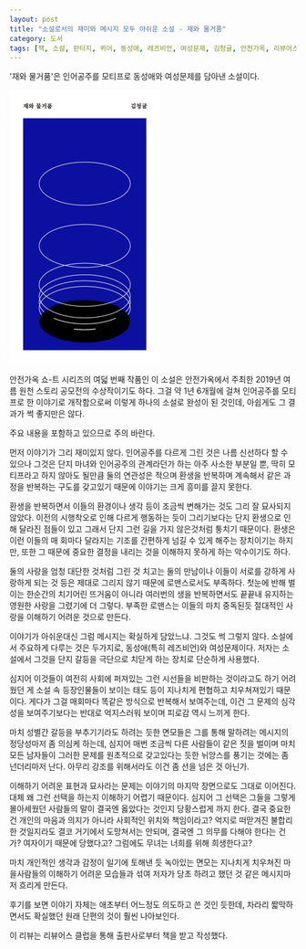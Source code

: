 ```yaml
---
layout: post
title: "소설로서의 재미와 메시지 모두 아쉬운 소설 - 재와 물거품"
category: 도서
tags: [책, 소설, 판타지, 퀴어, 동성애, 레즈비언, 여성문제, 김청귤, 안전가옥, 리뷰어스 클럽, 서평]
---
```


'재와 물거품'은
인어공주를 모티프로 동성애와 여성문제를 담아낸 소설이다.

![표지](/images/ash-and-bubbles-book-h480.jpg)

안전가옥 쇼-트 시리즈의 여덟 번째 작품인 이 소설은
안전가옥에서 주최한 2019년 여름 원천 스토리 공모전의 수상작이기도 하다.
그걸 약 1년 6개월에 걸쳐 인어공주를 모티프로 한 이야기로 개작함으로써
이렇게 하나의 소설로 완성이 된 것인데,
아쉽게도 그 결과가 썩 좋지만은 않다.



<div class="im im-warning">
주요 내용을 포함하고 있으므로 주의 바란다.
</div>



먼저 이야기가 그리 재미있지 않다.
인어공주를 다르게 그린 것은 나름 신선하다 할 수 있으나
그것은 단지 마녀와 인어공주의 관계라던가 하는 아주 사소한 부분일 뿐,
딱히 모티프라고 하지 않아도 될만큼 둘의 연관성은 적으며
환생을 반복하며 계속해서 같은 과정을 반복하는 구도를 갖고있기 때문에
이야기는 크게 흥미를 끌지 못한다.

환생을 반복하면서 이들의 환경이나 생각 등이 조금씩 변해가는 것도 그리 잘 묘사되지 않았다.
이전의 시행착오로 인해 다르게 행동하는 듯이 그리기보다는
단지 환생으로 인해 달라진 점들이 있고 그래서 단지 그런 길을 가지 않은것처럼 퉁치기 때문이다.
환생은 이런 이들의 매 회마다 달라지는 기조를 간편하게 넘길 수 있게 해주는 장치이기는 하지만,
또한 그 때문에 중요한 결정을 내리는 것을 이해하지 못하게 하는 악수이기도 하다.

둘의 사랑을 엄청 대단한 것처럼 그린 것 치고는
둘의 만남이나 이들이 서로를 강하게 사랑하게 되는 것 등은 제대로 그리지 않기 때문에
로맨스로서도 부족하다.
첫눈에 반해 벌이는 한순간의 치기어린 뜨거움이 아니라
여러번의 생을 반복하면서도 끝끝내 유지하는 영원한 사랑을 그렸기에 더 그렇다.
부족한 로맨스는 이들의 마치 중독된듯 절대적인 사랑을 이해하기 어려운 것으로 만든다.

이야기가 아쉬운대신 그럼 메시지는 확실하게 담았느냐.
그것도 썩 그렇지 않다.
소설에서 주요하게 다루는 것은 두가지로, 동성애(특히 레즈비언)와 여성문제이다.
저자는 소설에서 그것을 단지 갈등을 극단으로 치닫게 하는 장치로 단순하게 사용했다.

심지어 이것들이 여전히 사회에 퍼져있는 그런 시선들을 비판하는 것이라고도 하기 어려웠던 게
소설 속 등장인물들이 보이는 태도 등이 지나치게 편협하고 치우쳐져있기 때문이다.
게다가 그걸 매회마다 똑같은 방식으로 반복해서 보여주는데,
이건 그 문제의 심각성을 보여주기보다는 반대로 억지스러워 보이며 피로감 역시 느끼게 한다.

마치 성별간 갈등을 부추기기라도 하려는 듯한 면모들은 그를 통해 말하려는 메시지의 정당성마저 좀 의심케 하는데,
심지어 매번 조금씩 다른 사람들이 같은 짓을 벌이며
마치 모든 남자들이 그러한 문제를 원초적으로 갖고있다는 듯한 뉘앙스를 풍기는 것에는 좀 넌더리마저 난다.
아무리 강조를 위해서라도 이건 좀 선을 넘은 것 아닌가.

<!--
성희롱을 일삼고 무녀와 인어에게 악의적이며 퇴폐적인 말과 행동을 하며 궁지를 모는 것은 남자,
그런 남자들을 위해 어려운 와중에도 사과를 하러 오는 것은 여자, 도움을 주는 것도 어디까지나 여자다.
이런 기조는 작품 전체에 짙게 깔려있다.
-->

이해하기 어려운 표현과 묘사라는 문제는 이야기의 마지막 장면으로도 그대로 이어진다.
대체 왜 그런 선택을 하는지 이해하기 어렵기 때문이다.
심지어 그 선택은 그들을 그렇게 몰아세웠던 사람들의 말이 결국엔 옳았다는 것인지 당황스럽게 까지 한다.
결국 중요한건 개인의 마음과 의지가 아니라 사회적인 위치와 책임이라고?
억지로 떠맏겨진 불합리한 것일지라도 결코 거기에서 도망쳐서는 안되며, 결국엔 그 의무를 다해야 한다는 건가?
여자이기 때문에 당했다고?
그럼에도 무녀는 너희를 위해 희생한다고?

마치 개인적인 생각과 감정이 일기에 토해낸 듯 녹아있는 면모는
지나치게 치우쳐진 마을사람들의 이해하기 어려운 모습들과 섞여
저자가 당초 하려고 했던 것 같은 메시지마저 흐리게 만든다.

후기를 보면 이야기 자체는 애초부터 어느정도 의도하고 쓴 것인 듯한데,
차라리 짧막하면서도 확실했던 원래 단편의 것이 훨씬 나아보인다.



<div class="im im-info">
이 리뷰는 리뷰어스 클럽을 통해 출판사로부터 책을 받고 작성했다.
</div>
